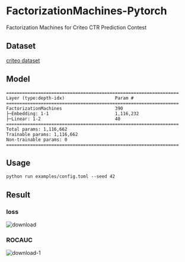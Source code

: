 # FactorizationMachines-Pytorch
Factorization Machines for Criteo CTR Prediction Contest

## Dataset
[criteo dataset](https://www.kaggle.com/datasets/mrkmakr/criteo-dataset)

## Model
```
=================================================================
Layer (type:depth-idx)                   Param #
=================================================================
FactorizationMachines                    390
├─Embedding: 1-1                         1,116,232
├─Linear: 1-2                            40
=================================================================
Total params: 1,116,662
Trainable params: 1,116,662
Non-trainable params: 0
=================================================================
```

## Usage
```shell
python run examples/config.toml --seed 42
```

## Result
### loss
![download](https://user-images.githubusercontent.com/38512143/227750637-d3484234-dd55-4003-bf17-ccfb70c72e37.png)
### ROCAUC
![download-1](https://user-images.githubusercontent.com/38512143/227750644-9fc45de7-1c4e-4ffd-842c-0a3049f917f1.png)
